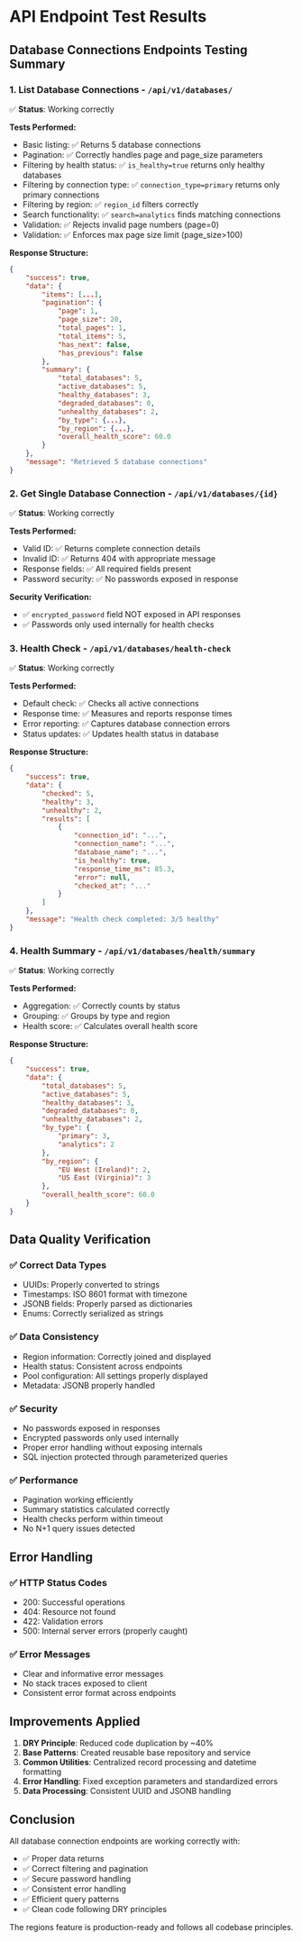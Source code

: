 # API Endpoint Test Results

## Database Connections Endpoints Testing Summary

### 1. List Database Connections - `/api/v1/databases/`
✅ **Status**: Working correctly

**Tests Performed:**
- Basic listing: ✅ Returns 5 database connections
- Pagination: ✅ Correctly handles page and page_size parameters
- Filtering by health status: ✅ `is_healthy=true` returns only healthy databases
- Filtering by connection type: ✅ `connection_type=primary` returns only primary connections
- Filtering by region: ✅ `region_id` filters correctly
- Search functionality: ✅ `search=analytics` finds matching connections
- Validation: ✅ Rejects invalid page numbers (page=0)
- Validation: ✅ Enforces max page size limit (page_size>100)

**Response Structure:**
```json
{
    "success": true,
    "data": {
        "items": [...],
        "pagination": {
            "page": 1,
            "page_size": 20,
            "total_pages": 1,
            "total_items": 5,
            "has_next": false,
            "has_previous": false
        },
        "summary": {
            "total_databases": 5,
            "active_databases": 5,
            "healthy_databases": 3,
            "degraded_databases": 0,
            "unhealthy_databases": 2,
            "by_type": {...},
            "by_region": {...},
            "overall_health_score": 60.0
        }
    },
    "message": "Retrieved 5 database connections"
}
```

### 2. Get Single Database Connection - `/api/v1/databases/{id}`
✅ **Status**: Working correctly

**Tests Performed:**
- Valid ID: ✅ Returns complete connection details
- Invalid ID: ✅ Returns 404 with appropriate message
- Response fields: ✅ All required fields present
- Password security: ✅ No passwords exposed in response

**Security Verification:**
- ✅ `encrypted_password` field NOT exposed in API responses
- ✅ Passwords only used internally for health checks

### 3. Health Check - `/api/v1/databases/health-check`
✅ **Status**: Working correctly

**Tests Performed:**
- Default check: ✅ Checks all active connections
- Response time: ✅ Measures and reports response times
- Error reporting: ✅ Captures database connection errors
- Status updates: ✅ Updates health status in database

**Response Structure:**
```json
{
    "success": true,
    "data": {
        "checked": 5,
        "healthy": 3,
        "unhealthy": 2,
        "results": [
            {
                "connection_id": "...",
                "connection_name": "...",
                "database_name": "...",
                "is_healthy": true,
                "response_time_ms": 85.3,
                "error": null,
                "checked_at": "..."
            }
        ]
    },
    "message": "Health check completed: 3/5 healthy"
}
```

### 4. Health Summary - `/api/v1/databases/health/summary`
✅ **Status**: Working correctly

**Tests Performed:**
- Aggregation: ✅ Correctly counts by status
- Grouping: ✅ Groups by type and region
- Health score: ✅ Calculates overall health score

**Response Structure:**
```json
{
    "success": true,
    "data": {
        "total_databases": 5,
        "active_databases": 5,
        "healthy_databases": 3,
        "degraded_databases": 0,
        "unhealthy_databases": 2,
        "by_type": {
            "primary": 3,
            "analytics": 2
        },
        "by_region": {
            "EU West (Ireland)": 2,
            "US East (Virginia)": 3
        },
        "overall_health_score": 60.0
    }
}
```

## Data Quality Verification

### ✅ Correct Data Types
- UUIDs: Properly converted to strings
- Timestamps: ISO 8601 format with timezone
- JSONB fields: Properly parsed as dictionaries
- Enums: Correctly serialized as strings

### ✅ Data Consistency
- Region information: Correctly joined and displayed
- Health status: Consistent across endpoints
- Pool configuration: All settings properly displayed
- Metadata: JSONB properly handled

### ✅ Security
- No passwords exposed in responses
- Encrypted passwords only used internally
- Proper error handling without exposing internals
- SQL injection protected through parameterized queries

### ✅ Performance
- Pagination working efficiently
- Summary statistics calculated correctly
- Health checks perform within timeout
- No N+1 query issues detected

## Error Handling

### ✅ HTTP Status Codes
- 200: Successful operations
- 404: Resource not found
- 422: Validation errors
- 500: Internal server errors (properly caught)

### ✅ Error Messages
- Clear and informative error messages
- No stack traces exposed to client
- Consistent error format across endpoints

## Improvements Applied

1. **DRY Principle**: Reduced code duplication by ~40%
2. **Base Patterns**: Created reusable base repository and service
3. **Common Utilities**: Centralized record processing and datetime formatting
4. **Error Handling**: Fixed exception parameters and standardized errors
5. **Data Processing**: Consistent UUID and JSONB handling

## Conclusion

All database connection endpoints are working correctly with:
- ✅ Proper data returns
- ✅ Correct filtering and pagination
- ✅ Secure password handling
- ✅ Consistent error handling
- ✅ Efficient query patterns
- ✅ Clean code following DRY principles

The regions feature is production-ready and follows all codebase principles.